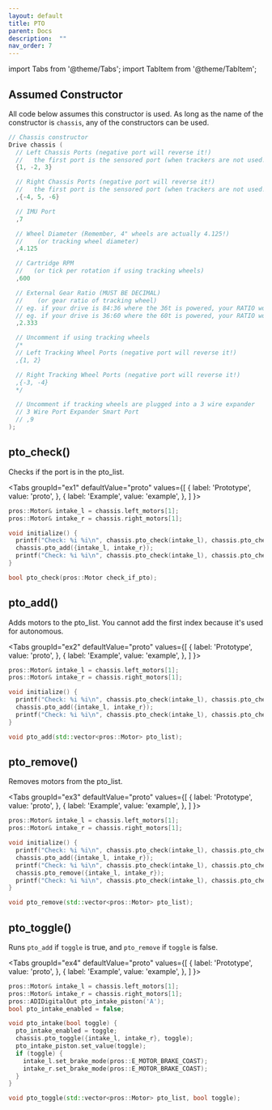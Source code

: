 ```yaml
---
layout: default
title: PTO
parent: Docs
description:  ""
nav_order: 7
---
```



import Tabs from '@theme/Tabs';
import TabItem from '@theme/TabItem';

## Assumed Constructor

All code below assumes this constructor is used.  As long as the name of the constructor is `chassis`, any of the constructors can be used. 

```cpp
// Chassis constructor
Drive chassis (
  // Left Chassis Ports (negative port will reverse it!)
  //   the first port is the sensored port (when trackers are not used!)
  {1, -2, 3}

  // Right Chassis Ports (negative port will reverse it!)
  //   the first port is the sensored port (when trackers are not used!)
  ,{-4, 5, -6}

  // IMU Port
  ,7

  // Wheel Diameter (Remember, 4" wheels are actually 4.125!)
  //    (or tracking wheel diameter)
  ,4.125

  // Cartridge RPM
  //   (or tick per rotation if using tracking wheels)
  ,600

  // External Gear Ratio (MUST BE DECIMAL)
  //    (or gear ratio of tracking wheel)
  // eg. if your drive is 84:36 where the 36t is powered, your RATIO would be 2.333.
  // eg. if your drive is 36:60 where the 60t is powered, your RATIO would be 0.6.
  ,2.333

  // Uncomment if using tracking wheels
  /*
  // Left Tracking Wheel Ports (negative port will reverse it!)
  ,{1, 2}

  // Right Tracking Wheel Ports (negative port will reverse it!)
  ,{-3, -4}
  */

  // Uncomment if tracking wheels are plugged into a 3 wire expander
  // 3 Wire Port Expander Smart Port
  // ,9
);

```

 


## pto_check()
Checks if the port is in the pto_list.     

<Tabs
  groupId="ex1"
  defaultValue="proto"
  values={[
    { label: 'Prototype',  value: 'proto', },
    { label: 'Example',  value: 'example', },
  ]
}>

<TabItem value="example">

```cpp
pros::Motor& intake_l = chassis.left_motors[1];
pros::Motor& intake_r = chassis.right_motors[1];

void initialize() {
  printf("Check: %i %i\n", chassis.pto_check(intake_l), chassis.pto_check(intake_r))); // This prints 0 0
  chassis.pto_add({intake_l, intake_r});
  printf("Check: %i %i\n", chassis.pto_check(intake_l), chassis.pto_check(intake_r))); // This prints 1 1
}
```

</TabItem>


<TabItem value="proto">

```cpp
bool pto_check(pros::Motor check_if_pto);
```


</TabItem>
</Tabs>






 


## pto_add()
Adds motors to the pto_list.  You cannot add the first index because it's used for autonomous.     

<Tabs
  groupId="ex2"
  defaultValue="proto"
  values={[
    { label: 'Prototype',  value: 'proto', },
    { label: 'Example',  value: 'example', },
  ]
}>

<TabItem value="example">

```cpp
pros::Motor& intake_l = chassis.left_motors[1];
pros::Motor& intake_r = chassis.right_motors[1];

void initialize() {
  printf("Check: %i %i\n", chassis.pto_check(intake_l), chassis.pto_check(intake_r))); // This prints 0 0
  chassis.pto_add({intake_l, intake_r});
  printf("Check: %i %i\n", chassis.pto_check(intake_l), chassis.pto_check(intake_r))); // This prints 1 1
}
```

</TabItem>


<TabItem value="proto">

```cpp
void pto_add(std::vector<pros::Motor> pto_list);
```


</TabItem>
</Tabs>






 


## pto_remove()
Removes motors from the pto_list.      

<Tabs
  groupId="ex3"
  defaultValue="proto"
  values={[
    { label: 'Prototype',  value: 'proto', },
    { label: 'Example',  value: 'example', },
  ]
}>

<TabItem value="example">

```cpp
pros::Motor& intake_l = chassis.left_motors[1];
pros::Motor& intake_r = chassis.right_motors[1];

void initialize() {
  printf("Check: %i %i\n", chassis.pto_check(intake_l), chassis.pto_check(intake_r))); // This prints 0 0
  chassis.pto_add({intake_l, intake_r});
  printf("Check: %i %i\n", chassis.pto_check(intake_l), chassis.pto_check(intake_r))); // This prints 1 1
  chassis.pto_remove({intake_l, intake_r});
  printf("Check: %i %i\n", chassis.pto_check(intake_l), chassis.pto_check(intake_r))); // This prints 0 0
}
```

</TabItem>


<TabItem value="proto">

```cpp
void pto_remove(std::vector<pros::Motor> pto_list);
```


</TabItem>
</Tabs>






 


## pto_toggle()
Runs `pto_add` if `toggle` is true, and `pto_remove` if `toggle` is false.       

<Tabs
  groupId="ex4"
  defaultValue="proto"
  values={[
    { label: 'Prototype',  value: 'proto', },
    { label: 'Example',  value: 'example', },
  ]
}>

<TabItem value="example">

```cpp
pros::Motor& intake_l = chassis.left_motors[1];
pros::Motor& intake_r = chassis.right_motors[1];
pros::ADIDigitalOut pto_intake_piston('A');
bool pto_intake_enabled = false;

void pto_intake(bool toggle) {
  pto_intake_enabled = toggle;
  chassis.pto_toggle({intake_l, intake_r}, toggle);
  pto_intake_piston.set_value(toggle);
  if (toggle) {
    intake_l.set_brake_mode(pros::E_MOTOR_BRAKE_COAST);
    intake_r.set_brake_mode(pros::E_MOTOR_BRAKE_COAST);
  }
}
```

</TabItem>


<TabItem value="proto">

```cpp
void pto_toggle(std::vector<pros::Motor> pto_list, bool toggle);
```


</TabItem>
</Tabs>






 

